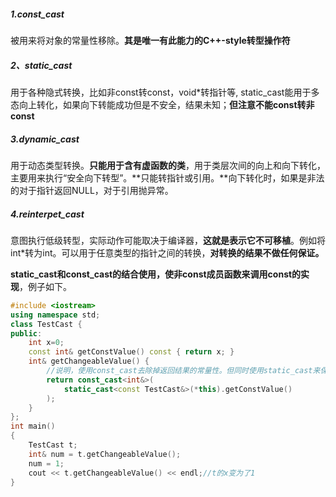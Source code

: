##### 1.const_cast

被用来将对象的常量性移除。**其是唯一有此能力的C++-style转型操作符**

##### 2、static_cast

用于各种隐式转换，比如非const转const，void*转指针等, static_cast能用于多态向上转化，如果向下转能成功但是不安全，结果未知；**但注意不能const转非const**

##### 3.dynamic_cast

用于动态类型转换。**只能用于含有虚函数的类**，用于类层次间的向上和向下转化，主要用来执行“安全向下转型”。**只能转指针或引用。**向下转化时，如果是非法的对于指针返回NULL，对于引用抛异常。

##### 4.reinterpet_cast

意图执行低级转型，实际动作可能取决于编译器，**这就是表示它不可移植**。例如将int*转为int。可以用于任意类型的指针之间的转换，**对转换的结果不做任何保证。**

**static_cast和const_cast的结合使用，使非const成员函数来调用const的实现**，例子如下。

```c++
#include <iostream>
using namespace std;
class TestCast {
public:
    int x=0;
    const int& getConstValue() const { return x; }
    int& getChangeableValue() { 
        //说明，使用const_cast去除掉返回结果的常量性。但同时使用static_cast来保证this转化为const从而调用getConstValue。
        return const_cast<int&>(
            static_cast<const TestCast&>(*this).getConstValue()
        ); 
    }
};
int main()
{
    TestCast t;
    int& num = t.getChangeableValue();
    num = 1;
    cout << t.getChangeableValue() << endl;//t的x变为了1
}
```

